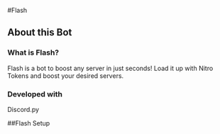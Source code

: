 #Flash
## About this Bot
### What is Flash?
Flash is a bot to boost any server in just seconds! Load it up with Nitro Tokens and boost your desired servers.

### Developed with
Discord.py

##Flash Setup

